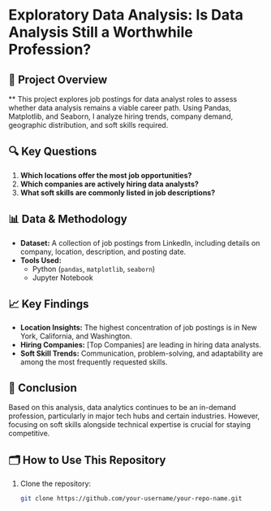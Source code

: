 # Exploratory Data Analysis: Is Data Analysis Still a Worthwhile Profession?

## 📌 Project Overview
** This project explores job postings for data analyst roles to assess whether data analysis remains a viable career path. Using Pandas, Matplotlib, and Seaborn, I analyze hiring trends, company demand, geographic distribution, and soft skills required.

## 🔍 Key Questions
1. **Which locations offer the most job opportunities?**
2. **Which companies are actively hiring data analysts?**
3. **What soft skills are commonly listed in job descriptions?**

## 📊 Data & Methodology
- **Dataset:** A collection of job postings from LinkedIn, including details on company, location, description, and posting date.
- **Tools Used:** 
  - Python (`pandas`, `matplotlib`, `seaborn`)
  - Jupyter Notebook

## 📈 Key Findings
- **Location Insights:** The highest concentration of job postings is in New York, California, and Washington.
- **Hiring Companies:** [Top Companies] are leading in hiring data analysts.
- **Soft Skill Trends:** Communication, problem-solving, and adaptability are among the most frequently requested skills.

## 🚀 Conclusion
Based on this analysis, data analytics continues to be an in-demand profession, particularly in major tech hubs and certain industries. However, focusing on soft skills alongside technical expertise is crucial for staying competitive.

## 🗂 How to Use This Repository
1. Clone the repository:
   ```bash
   git clone https://github.com/your-username/your-repo-name.git
